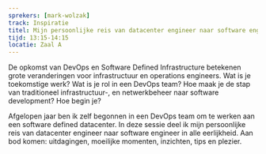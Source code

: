 ```yaml
---
sprekers: [mark-wolzak]
track: Inspiratie
titel: Mijn persoonlijke reis van datacenter engineer naar software engineer
tijd: 13:15-14:15
locatie: Zaal A
---
```

De opkomst van DevOps en Software Defined Infrastructure betekenen grote veranderingen voor infrastructuur en operations engineers. Wat is je toekomstige werk? Wat is je rol in een DevOps team? Hoe maak je de stap van traditioneel infrastructuur-, en netwerkbeheer naar software development? Hoe begin je?

Afgelopen jaar ben ik zelf begonnen in een DevOps team om te werken aan een software defined datacenter. In deze sessie deel ik mijn persoonlijke reis van datacenter engineer naar software engineer in alle eerlijkheid. Aan bod komen: uitdagingen, moeilijke momenten, inzichten, tips en plezier. 

